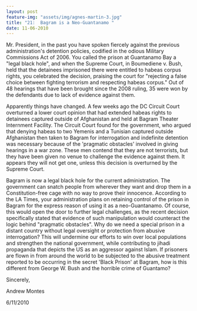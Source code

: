 ```yaml
---
layout: post
feature-img: "assets/img/agnes-martin-3.jpg"
title: "21:  Bagram is a Neo-Guantanamo "
date: 11-06-2010
---
```

Mr. President, in the past you have spoken fiercely against the previous administration's detention policies, codified in the odious Military Commissions Act of 2006. You called the prison at Guantanamo Bay a "legal black hole", and when the Supreme Court, in Boumediene v. Bush, held that the detainees imprisoned there were entitled to habeas corpus rights, you celebrated the decision, praising the court for "rejecting a false choice between fighting terrorism and respecting habeas corpus." Out of 48 hearings that have been brought since the 2008 ruling, 35 were won by the defendants due to lack of evidence against them.

Apparently things have changed. A few weeks ago the DC Circuit Court overturned a lower court opinion that had extended habeas rights to detainees captured outside of Afghanistan and held at Bagram Theater Internment Facility. The Circuit Court found for the government, who argued that denying habeas to two Yemenis and a Tunisian captured outside Afghanistan then taken to Bagram for interrogation and indefinite detention was necessary because of the 'pragmatic obstacles' involved in giving hearings in a war zone. These men contend that they are not terrorists, but they have been given no venue to challenge the evidence against them. It appears they will not get one, unless this decision is overturned by the Supreme Court.

Bagram is now a legal black hole for the current administration. The government can snatch people from wherever they want and drop them in a Constitution-free cage with no way to prove their innocence. According to the LA Times, your administration plans on retaining control of the prison in Bagram for the express reason of using it as a neo-Guantanamo. Of course, this would open the door to further legal challenges, as the recent decision specifically stated that evidence of such manipulation would counteract the logic behind "pragmatic obstacles". Why do we need a special prison in a distant country without legal oversight or protection from abusive interrogation? This will undermine our efforts to win over local populations and strengthen the national government, while contributing to jihadi propaganda that depicts the US as an aggressor against Islam. If prisoners are flown in from around the world to be subjected to the abusive treatment reported to be occurring in the secret 'Black Prison' at Bagram, how is this different from George W. Bush and the horrible crime of Guantamo?

Sincerely,

Andrew Montes

6/11/2010

 